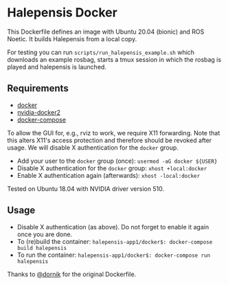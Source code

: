 # Halepensis Docker
This Dockerfile defines an image with Ubuntu 20.04 (bionic) and ROS Noetic. It builds Halepensis from a local copy.

For testing you can run `scripts/run_halepensis_example.sh` which downloads an example rosbag, starts a tmux session in which the rosbag is played and halepensis is launched. 

## Requirements
- [docker](https://docs.docker.com/install/)
- [nvidia-docker2](https://docs.nvidia.com/datacenter/cloud-native/container-toolkit/install-guide.html#docker)
- [docker-compose](https://docs.docker.com/compose/install/)

To allow the GUI for, e.g., rviz to work, we require X11 forwarding. Note that this alters X11's access protection and
therefore should be revoked after usage. We will disable X authentication for the `docker` group. 
- Add your user to the `docker` group (once): `usermod -aG docker ${USER}`
- Disable X authentication for the `docker` group: `xhost +local:docker`
- Enable X authentication again (afterwards): `xhost -local:docker`

Tested on Ubuntu 18.04 with NVIDIA driver version 510.

## Usage
- Disable X authentication (as above). Do not forget to enable it again once you are done.
- To (re)build the container: `halepensis-app1/docker$: docker-compose build halepensis`
- To run the container: `halepensis-app1/docker$: docker-compose run halepensis`

Thanks to [@dornik](https://github.com/dornik) for the original Dockerfile. 